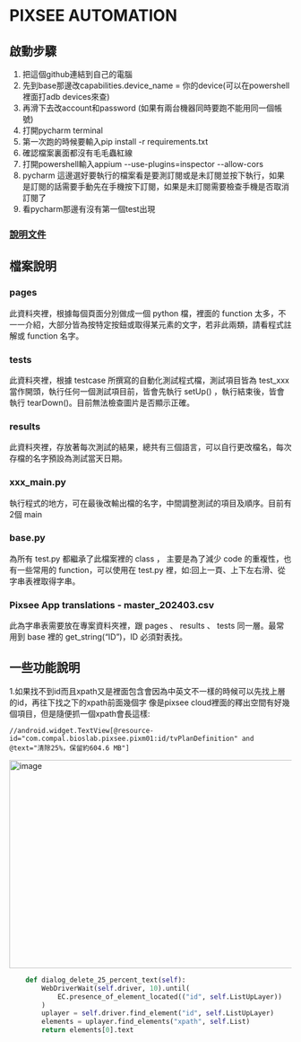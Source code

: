 # **PIXSEE AUTOMATION** 
## 啟動步驟
1. 把這個github連結到自己的電腦
2. 先到base那邊改capabilities.device_name = 你的device(可以在powershell裡面打adb devices來查)
3. 再滑下去改account和password (如果有兩台機器同時要跑不能用同一個帳號)
4. 打開pycharm terminal
5. 第一次跑的時候要輸入pip install -r requirements.txt
6. 確認檔案裏面都沒有毛毛蟲紅線
7. 打開powershell輸入appium --use-plugins=inspector --allow-cors
8. pycharm 這邊選好要執行的檔案看是要測訂閱或是未訂閱並按下執行，如果是訂閱的話需要手動先在手機按下訂閱，如果是未訂閱需要檢查手機是否取消訂閱了
9. 看pycharm那邊有沒有第一個test出現

### [說明文件](https://drive.google.com/drive/folders/1aXvqvS8GBj83i1jdijVb5sZESfhnSr2a?usp=drive_link)
## 檔案說明
### pages 
此資料夾裡，根據每個頁面分別做成一個 python 檔，裡面的 function 太多，不一一介紹，大部分皆為按特定按鈕或取得某元素的文字，若非此兩類，請看程式註解或 function 名字。

### tests
此資料夾裡，根據 testcase 所撰寫的自動化測試程式檔，測試項目皆為 test_xxx 當作開頭，執行任何一個測試項目前，皆會先執行 setUp() ，執行結束後，皆會執行 tearDown()。目前無法檢查圖片是否顯示正確。

### results
此資料夾裡，存放著每次測試的結果，總共有三個語言，可以自行更改檔名，每次存檔的名字預設為測試當天日期。

### xxx_main.py
執行程式的地方，可在最後改輸出檔的名字，中間調整測試的項目及順序。目前有2個 main

### base.py
為所有 test.py 都繼承了此檔案裡的 class ， 主要是為了減少 code 的重複性，也有一些常用的 function，可以使用在 test.py 裡，如:回上一頁、上下左右滑、從字串表裡取得字串。

### Pixsee App translations - master_202403.csv
此為字串表需要放在專案資料夾裡，跟 pages 、 results 、 tests 同一層。最常用到 base 裡的 get_string(“ID”)，ID 必須對表找。

## 一些功能說明
1.如果找不到id而且xpath又是裡面包含會因為中英文不一樣的時候可以先找上層的id，再往下找之下的xpath前面幾個字
像是pixsee cloud裡面的釋出空間有好幾個項目，但是隨便抓一個xpath會長這樣:
```xpath
//android.widget.TextView[@resource-id="com.compal.bioslab.pixsee.pixm01:id/tvPlanDefinition" and @text="清除25%，保留約604.6 MB"]
```
<img width="848" height="371" alt="image" src="https://github.com/user-attachments/assets/5df151f3-9e5c-4dba-bc88-8ee40bd4ac55" />

```python 
    def dialog_delete_25_percent_text(self):
        WebDriverWait(self.driver, 10).until(
            EC.presence_of_element_located(("id", self.ListUpLayer))
        )
        uplayer = self.driver.find_element("id", self.ListUpLayer)
        elements = uplayer.find_elements("xpath", self.List)
        return elements[0].text
```

